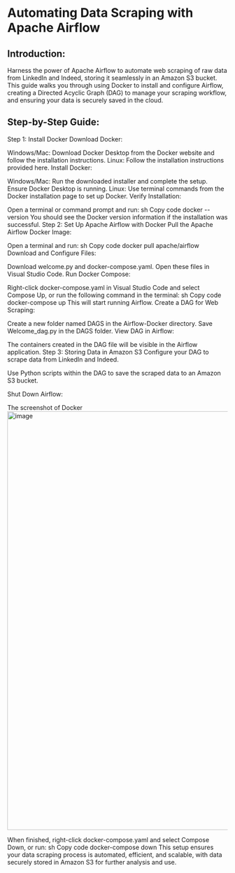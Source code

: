 # Automating Data Scraping with Apache Airflow
## Introduction:
Harness the power of Apache Airflow to automate web scraping of raw data from LinkedIn and Indeed, storing it seamlessly in an Amazon S3 bucket. This guide walks you through using Docker to install and configure Airflow, creating a Directed Acyclic Graph (DAG) to manage your scraping workflow, and ensuring your data is securely saved in the cloud.

## Step-by-Step Guide:
Step 1: Install Docker
Download Docker:

Windows/Mac: Download Docker Desktop from the Docker website and follow the installation instructions.
Linux: Follow the installation instructions provided here.
Install Docker:

Windows/Mac: Run the downloaded installer and complete the setup. Ensure Docker Desktop is running.
Linux: Use terminal commands from the Docker installation page to set up Docker.
Verify Installation:

Open a terminal or command prompt and run:
sh
Copy code
docker --version
You should see the Docker version information if the installation was successful.
Step 2: Set Up Apache Airflow with Docker
Pull the Apache Airflow Docker Image:

Open a terminal and run:
sh
Copy code
docker pull apache/airflow
Download and Configure Files:

Download welcome.py and docker-compose.yaml.
Open these files in Visual Studio Code.
Run Docker Compose:

Right-click docker-compose.yaml in Visual Studio Code and select Compose Up, or run the following command in the terminal:
sh
Copy code
docker-compose up
This will start running Airflow.
Create a DAG for Web Scraping:

Create a new folder named DAGS in the Airflow-Docker directory.
Save Welcome_dag.py in the DAGS folder.
View DAG in Airflow:

The containers created in the DAG file will be visible in the Airflow application.
Step 3: Storing Data in Amazon S3
Configure your DAG to scrape data from LinkedIn and Indeed.

Use Python scripts within the DAG to save the scraped data to an Amazon S3 bucket.

Shut Down Airflow:

The screenshot of Docker 
<img width="956" alt="image" src="https://github.com/user-attachments/assets/2c7be1ab-59fd-4f50-81cf-b82470d5a539">


When finished, right-click docker-compose.yaml and select Compose Down, or run:
sh
Copy code
docker-compose down
This setup ensures your data scraping process is automated, efficient, and scalable, with data securely stored in Amazon S3 for further analysis and use.
